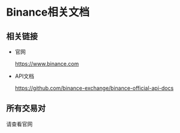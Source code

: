 # Binance相关文档

## 相关链接

- 官网

    https://www.binance.com

- API文档

    https://github.com/binance-exchange/binance-official-api-docs

## 所有交易对

请查看官网

